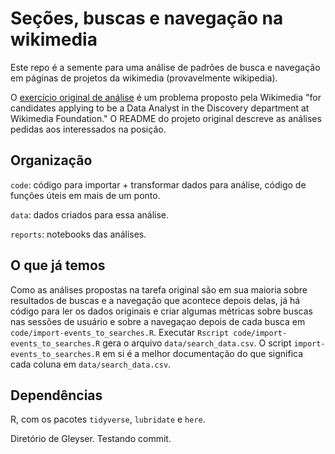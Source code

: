 # Seções, buscas e navegação na wikimedia

Este repo é a semente para uma análise de padrões de busca e navegação em páginas de projetos da wikimedia (provavelmente wikipedia).

O [exercício original de análise](https://github.com/wikimedia-research/Discovery-Hiring-Analyst-2016) é um problema proposto pela Wikimedia "for candidates applying to be a Data Analyst in the Discovery department at Wikimedia Foundation." O README do projeto original descreve as análises pedidas aos interessados na posição.

## Organização

`code`: código para importar + transformar dados para análise, código de funções úteis em mais de um ponto.

`data`: dados criados para essa análise.

`reports`: notebooks das análises.

## O que já temos

Como as análises propostas na tarefa original são em sua maioria sobre resultados de buscas e a navegação que acontece depois delas, já há código para ler os dados originais e criar algumas métricas sobre buscas nas sessões de usuário e sobre a navegaçao depois de cada busca em `code/import-events_to_searches.R`. Executar `Rscript code/import-events_to_searches.R` gera o arquivo `data/search_data.csv`. O script `import-events_to_searches.R` em si é a melhor documentação do que significa cada coluna em `data/search_data.csv`.

## Dependências

R, com os pacotes `tidyverse`, `lubridate` e `here`.

Diretório de Gleyser. Testando commit. 
